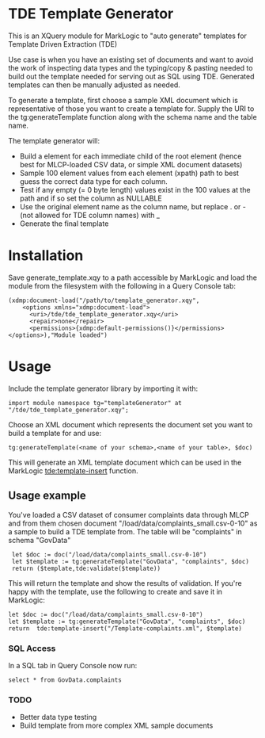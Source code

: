 # TDE Template Generator
This is an XQuery module for MarkLogic to "auto generate" templates for Template Driven Extraction (TDE)

Use case is when you have an existing set of documents and want to avoid the work of inspecting data types and the typing/copy & pasting needed to build out the template needed for serving out as SQL using TDE. Generated templates can then be manually adjusted as needed.

To generate a template, first choose a sample XML document which is representative of those you want to create a template for.
Supply the URI to the tg:generateTemplate function along with the schema name and the table name.

The template generator will:
* Build a <column> element for each immediate child of the root element (hence best for MLCP-loaded CSV data, or simple XML document datasets) 
* Sample 100 element values from each element (xpath) path to best guess the correct data type for each column.
* Test if any empty (= 0 byte length) values exist in the 100 values at the path and if so set the column as NULLABLE
* Use the original element name as the column name, but replace . or - (not allowed for TDE column names) with _
* Generate the final template

# Installation
Save generate_template.xqy to a path accessible by MarkLogic and load the module from the filesystem with the following in a Query Console tab:
```
(xdmp:document-load("/path/to/template_generator.xqy",
    <options xmlns="xdmp:document-load">
      <uri>/tde/tde_template_generator.xqy</uri>
      <repair>none</repair>
      <permissions>{xdmp:default-permissions()}</permissions>
</options>),"Module loaded")
```
# Usage
Include the template generator library by importing it with:
```
import module namespace tg="templateGenerator" at "/tde/tde_template_generator.xqy";
```
Choose an XML document which represents the document set you want to build a template for and use:
```
tg:generateTemplate(<name of your schema>,<name of your table>, $doc)
```
This will generate an XML template document which can be used in the MarkLogic [tde:template-insert](https://docs.marklogic.com/tde:template-insert) function.

## Usage example
You've loaded a CSV dataset of consumer complaints data through MLCP and from them chosen document "/load/data/complaints_small.csv-0-10" as a sample to build a TDE template from. The table will be "complaints" in schema "GovData"
```
 let $doc := doc("/load/data/complaints_small.csv-0-10")
 let $template := tg:generateTemplate("GovData", "complaints", $doc)
 return ($template,tde:validate($template))
 ```
This will return the template and show the results of validation. If you're happy with the template, use the following to create and save it in MarkLogic:

``` 
let $doc := doc("/load/data/complaints_small.csv-0-10")
let $template := tg:generateTemplate("GovData", "complaints", $doc)
return  tde:template-insert("/Template-complaints.xml", $template)
```

### SQL Access  
In a SQL tab in Query Console now run:
``` 
select * from GovData.complaints
``` 



### TODO
* Better data type testing
* Build template from more complex XML sample documents
